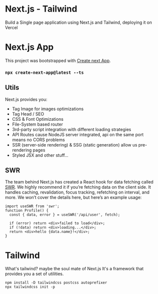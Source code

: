 # Next.js - Tailwind

Build a Single page application using Next.js and Tailwind, deploying it on Vercel

# Next.js App

This project was bootstrapped with [Create next App](https://nextjs.org/learn/basics/create-nextjs-app/setup).

### `npx create-next-app@latest --ts`

## Utils

Next.js provides you:

- Tag Image for images optimizations
- Tag Head / SEO
- CSS & Font Optimizations
- File-System based router
- 3rd-party script integration with different loading strategies
- API Routes cause NodeJS server integrated, api on the same port means no CORS problems
- SSR (server-side rendering) & SSG (static generation) allow us pre-rendering pages
- Styled JSX and other stuff...

## SWR

The team behind Next.js has created a React hook for data fetching called [SWR](https://swr.vercel.app/). We highly recommend it if you’re fetching data on the client side. It handles caching, revalidation, focus tracking, refetching on interval, and more. We won’t cover the details here, but here’s an example usage:

```
import useSWR from 'swr';
function Profile() {
  const { data, error } = useSWR('/api/user', fetch);

  if (error) return <div>failed to load</div>;
  if (!data) return <div>loading...</div>;
  return <div>hello {data.name}!</div>;
}
```

# Tailwind

What's tailwind? maybe the soul mate of Next.js
It's a framework that provides you a set of utilities.

```
npm install -D tailwindcss postcss autoprefixer
npx tailwindcss init -p
```

